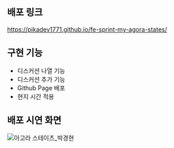 ## 배포 링크
https://pikadev1771.github.io/fe-sprint-my-agora-states/

## 구현 기능
* 디스커션 나열 기능
* 디스커션 추가 기능
* Github Page 배포
* 현지 시간 적용

## 배포 시연 화면
![아고라 스테이츠_박경현](https://user-images.githubusercontent.com/111509842/190598861-b3b76764-e4b2-48e3-bba5-b6effdf882ff.gif)

